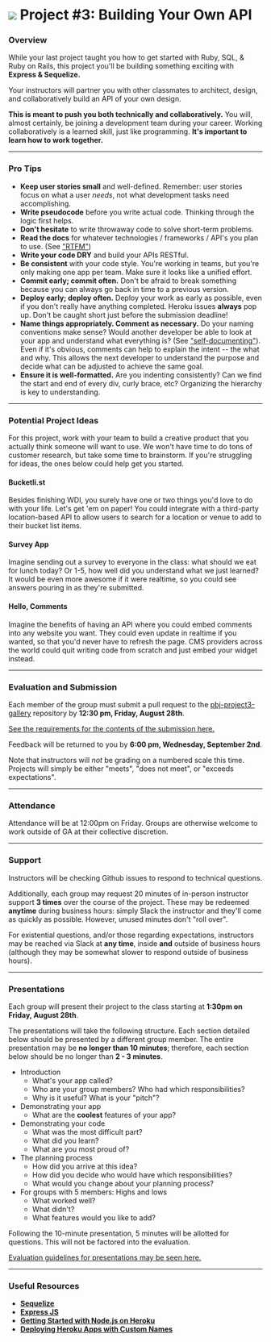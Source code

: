 # ![](https://ga-dash.s3.amazonaws.com/production/assets/logo-9f88ae6c9c3871690e33280fcf557f33.png) Project #3: Building Your Own API

### Overview

While your last project taught you how to get started with Ruby, SQL, & Ruby on Rails, this project you'll be building something exciting with **Express & Sequelize.**

Your instructors will partner you with other classmates to architect, design, and collaboratively build an API of your own design.

**This is meant to push you both technically and collaboratively.**  You will, almost certainly, be joining a development team during your career.  Working collaboratively is a learned skill, just like programming. **It's important to learn how to work together.**

---

### Pro Tips

* **Keep user stories small** and well-defined. Remember: user stories focus on what a user *needs*, not what development tasks need accomplishing.
* **Write pseudocode** before you write actual code. Thinking through the logic first helps.
* **Don't hesitate** to write throwaway code to solve short-term problems.
* **Read the docs** for whatever technologies / frameworks / API's you plan to use. (See ["RTFM"](https://en.wikipedia.org/wiki/RTFM))
* **Write your code DRY** and build your APIs RESTful.
* **Be consistent** with your code style. You're working in teams, but you're only making one app per team. Make sure it looks like a unified effort.
* **Commit early; commit often.** Don't be afraid to break something because you can always go back in time to a previous version.
* **Deploy early; deploy often.** Deploy your work as early as possible, even if you don't really have anything completed. Heroku issues **always** pop up. Don't be caught short just before the submission deadline!
* **Name things appropriately.  Comment as necessary.** Do your naming conventions make sense? Would another developer be able to look at your app and understand what everything is? (See ["self-documenting"](https://en.wikipedia.org/wiki/Self-documenting)).  Even if it's obvious, comments can help to explain the intent -- the what and why.  This allows the next developer to understand the purpose and decide what can be adjusted to achieve the same goal.
* **Ensure it is well-formatted.** Are you indenting consistently? Can we find the start and end of every div, curly brace, etc?  Organizing the hierarchy is key to understanding.

---

### Potential Project Ideas

For this project, work with your team to build a creative product that you actually think someone will want to use. We won't have time to do tons of customer research, but take some time to brainstorm. If you're struggling for ideas, the ones below could help get you started.

#### Bucketli.st
Besides finishing WDI, you surely have one or two things you'd love to do with your life. Let's get 'em on paper! You could integrate with a third-party location-based API to allow users to search for a location or venue to add to their bucket list items.

#### Survey App
Imagine sending out a survey to everyone in the class: what should we eat for lunch today? Or 1-5, how well did you understand what we just learned? It would be even more awesome if it were realtime, so you could see answers pouring in as they're submitted.

#### Hello, Comments
Imagine the benefits of having an API where you could embed comments into any website you want. They could even update in realtime if you wanted, so that you'd never have to refresh the page. CMS providers across the world could quit writing code from scratch and just embed your widget instead.

---

### Evaluation and Submission

Each member of the group must submit a pull request to the [pbj-project3-gallery](https://github.com/ga-dc/pbj-project3-gallery) repository by **12:30 pm, Friday, August 28th**.

[See the requirements for the contents of the submission here.](evaluation.md)

Feedback will be returned to you by **6:00 pm, Wednesday, September 2nd**.

Note that instructors will *not* be grading on a numbered scale this time. Projects will simply be either "meets", "does not meet", or "exceeds expectations".

---

### Attendance

Attendance will be at 12:00pm on Friday. Groups are otherwise welcome to work outside of GA at their collective discretion.

---

### Support

Instructors will be checking Github issues to respond to technical questions.

Additionally, each group may request 20 minutes of in-person instructor support **3 times** over the course of the project. These may be redeemed **anytime** during business hours: simply Slack the instructor and they'll come as quickly as possible. However, unused minutes don't "roll over".

For existential questions, and/or those regarding expectations, instructors may be reached via Slack at **any time**, inside **and** outside of business hours (although they may be somewhat slower to respond outside of business hours).

---

### Presentations

Each group will present their project to the class starting at **1:30pm on Friday, August 28th**.

The presentations will take the following structure. Each section detailed below should be presented by a different group member. The entire presentation may be **no longer than 10 minutes**; therefore, each section below should be no longer than **2 - 3 minutes**.

- Introduction
  - What's your app called?
  - Who are your group members? Who had which responsibilities?
  - Why is it useful? What is your "pitch"?
- Demonstrating your app
  - What are the **coolest** features of your app?
- Demonstrating your code
  - What was the most difficult part?
  - What did you learn?
  - What are you most proud of?
- The planning process
  - How did you arrive at this idea?
  - How did you decide who would have which responsibilities?
  - What would you change about your planning process?
- For groups with 5 members: Highs and lows
  - What worked well?
  - What didn't?
  - What features would you like to add?

Following the 10-minute presentation, 5 minutes will be allotted for questions. This will not be factored into the evaluation.

[Evaluation guidelines for presentations may be seen here.](evaluation.md)

---

### Useful Resources

* **[Sequelize](http://docs.sequelizejs.com/en/latest/)**
* **[Express JS](http://expressjs.com/)**
* **[Getting Started with Node.js on Heroku](https://devcenter.heroku.com/articles/getting-started-with-nodejs)**
* **[Deploying Heroku Apps with Custom Names](https://devcenter.heroku.com/articles/renaming-apps)**
